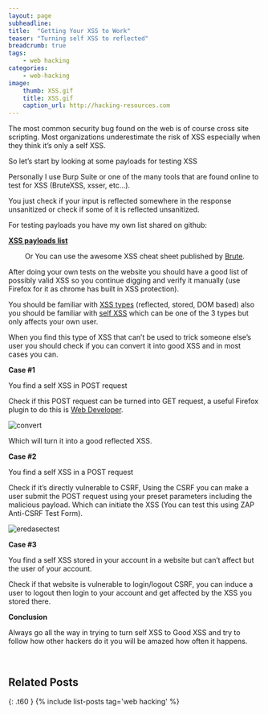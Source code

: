 ```yaml
---
layout: page
subheadline: 
title:  "Getting Your XSS to Work"
teaser: "Turning self XSS to reflected"
breadcrumb: true
tags:
    - web hacking
categories:
    - web-hacking
image:
    thumb: XSS.gif
    title: XSS.gif
    caption_url: http://hacking-resources.com
---
```

<p>The most common security bug found on the web is of course cross site scripting. Most organizations underestimate the risk of XSS especially when they think it&#8217;s only a self XSS.</p>
<p>So let’s start by looking at some payloads for testing XSS</p>
<p>Personally I use Burp Suite or one of the many tools that are found online to test for XSS (BruteXSS, xsser, etc&#8230;).</p>
<p>You just check if your input is reflected somewhere in the response unsanitized or check if some of it is reflected unsanitized.</p>
<p>For testing payloads you have my own list shared on github:</p>
<p><strong><a href="https://github.com/eslam-mohamed-reda/hacking-resources/blob/master/XSS%20Payloads">XSS payloads list</a></strong></p>
<p style="text-align:center;">Or You can use the awesome XSS cheat sheet published by <a href="https://brutelogic.com.br/blog/xss-cheat-sheet/" target="_blank" rel="noopener">Brute</a>.</p>
<p>After doing your own tests on the website you should have a good list of possibly valid XSS so you continue digging and verify it manually (use Firefox for it as chrome has built in XSS protection).</p>
<p>You should be familiar with <a href="https://www.owasp.org/index.php/Types_of_Cross-Site_Scripting">XSS types</a> (reflected, stored, DOM based) also you should be familiar with <a href="https://en.wikipedia.org/wiki/Self-XSS">self XSS</a> which can be one of the 3 types but only affects your own user.</p>
<p>When you find this type of XSS that can’t be used to trick someone else’s user you should check if you can convert it into good XSS and in most cases you can.</p>
<p><strong>Case #1</strong></p>
<p>You find a self XSS in POST request</p>
<p>Check if this POST request can be turned into GET request, a useful Firefox plugin to do this is <a href="https://addons.mozilla.org/en-US/firefox/addon/web-developer/">Web Developer</a>.</p>
<p><img data-attachment-id="49" data-permalink="https://eredasecurity.wordpress.com/2018/03/07/getting-your-xss-to-work/convert/" data-orig-file="https://eredasecurity.files.wordpress.com/2018/03/convert.png" data-orig-size="795,224" data-comments-opened="1" data-image-meta="{&quot;aperture&quot;:&quot;0&quot;,&quot;credit&quot;:&quot;&quot;,&quot;camera&quot;:&quot;&quot;,&quot;caption&quot;:&quot;&quot;,&quot;created_timestamp&quot;:&quot;0&quot;,&quot;copyright&quot;:&quot;&quot;,&quot;focal_length&quot;:&quot;0&quot;,&quot;iso&quot;:&quot;0&quot;,&quot;shutter_speed&quot;:&quot;0&quot;,&quot;title&quot;:&quot;&quot;,&quot;orientation&quot;:&quot;0&quot;}" data-image-title="convert" data-image-description="" data-medium-file="https://eredasecurity.files.wordpress.com/2018/03/convert.png?w=300" data-large-file="https://eredasecurity.files.wordpress.com/2018/03/convert.png?w=660" class="alignnone size-full wp-image-49" src="https://eredasecurity.files.wordpress.com/2018/03/convert.png?w=660" alt="convert" srcset="https://eredasecurity.files.wordpress.com/2018/03/convert.png?w=660 660w, https://eredasecurity.files.wordpress.com/2018/03/convert.png?w=150 150w, https://eredasecurity.files.wordpress.com/2018/03/convert.png?w=300 300w, https://eredasecurity.files.wordpress.com/2018/03/convert.png?w=768 768w, https://eredasecurity.files.wordpress.com/2018/03/convert.png 795w" sizes="(max-width: 660px) 100vw, 660px"   /></p>
<p>Which will turn it into a good reflected XSS.</p>
<p><strong>Case #2</strong></p>
<p>You find a self XSS in a POST request</p>
<p>Check if it’s directly vulnerable to CSRF, Using the CSRF you can make a user submit the POST request using your preset parameters including the malicious payload. Which can initiate the XSS (You can test this using ZAP Anti-CSRF Test Form).</p>
<p><img data-attachment-id="51" data-permalink="https://eredasecurity.wordpress.com/2018/03/07/getting-your-xss-to-work/eredasectest/" data-orig-file="https://eredasecurity.files.wordpress.com/2018/03/eredasectest.jpg" data-orig-size="597,417" data-comments-opened="1" data-image-meta="{&quot;aperture&quot;:&quot;0&quot;,&quot;credit&quot;:&quot;&quot;,&quot;camera&quot;:&quot;&quot;,&quot;caption&quot;:&quot;&quot;,&quot;created_timestamp&quot;:&quot;0&quot;,&quot;copyright&quot;:&quot;&quot;,&quot;focal_length&quot;:&quot;0&quot;,&quot;iso&quot;:&quot;0&quot;,&quot;shutter_speed&quot;:&quot;0&quot;,&quot;title&quot;:&quot;&quot;,&quot;orientation&quot;:&quot;0&quot;}" data-image-title="eredasectest" data-image-description="" data-medium-file="https://eredasecurity.files.wordpress.com/2018/03/eredasectest.jpg?w=300" data-large-file="https://eredasecurity.files.wordpress.com/2018/03/eredasectest.jpg?w=597" class="alignnone size-full wp-image-51" src="https://eredasecurity.files.wordpress.com/2018/03/eredasectest.jpg?w=660" alt="eredasectest" srcset="https://eredasecurity.files.wordpress.com/2018/03/eredasectest.jpg 597w, https://eredasecurity.files.wordpress.com/2018/03/eredasectest.jpg?w=150 150w, https://eredasecurity.files.wordpress.com/2018/03/eredasectest.jpg?w=300 300w" sizes="(max-width: 597px) 100vw, 597px"   /></p>
<p><strong>Case #3 </strong></p>
<p>You find a self XSS stored in your account in a website but can’t affect but the user of your account.</p>
<p>Check if that website is vulnerable to login/logout CSRF, you can induce a user to logout then login to your account and get affected by the XSS you stored there.</p>
<p><strong>Conclusion</strong></p>
<p>Always go all the way in trying to turn self XSS to Good XSS and try to follow how other hackers do it you will be amazed how often it happens.</p>
<p>&nbsp;</p>



## Related Posts 
{: .t60 }
{% include list-posts tag='web hacking' %}
